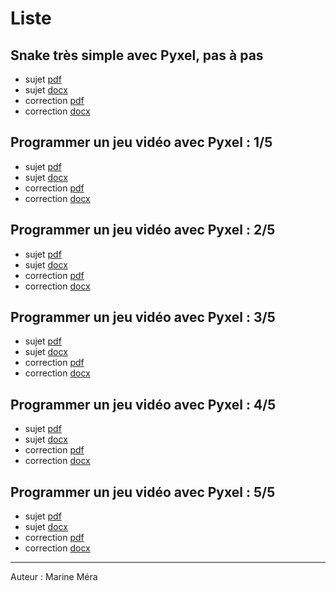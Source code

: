 # Liste

## Snake très simple avec Pyxel, pas à pas

* sujet [pdf](tuto1/Snake_Pyxel.pdf)
* sujet [docx](tuto1/Snake_Pyxel.docx)
* correction [pdf](tuto1/Snake_Pyxel_correction.pdf)
* correction [docx](tuto1/Snake_Pyxel_correction.docx)

## Programmer un jeu vidéo avec Pyxel : 1/5

* sujet [pdf](tuto2/Tutoriel_Pyxel_1.pdf)
* sujet [docx](tuto2/Tutoriel_Pyxel_1.docx)
* correction [pdf](tuto2/Tutoriel_Pyxel_1_correction.pdf)
* correction [docx](tuto2/Tutoriel_Pyxel_1_correction.docx)

## Programmer un jeu vidéo avec Pyxel : 2/5

* sujet [pdf](tuto2/Tutoriel_Pyxel_2.pdf)
* sujet [docx](tuto2/Tutoriel_Pyxel_2.docx)
* correction [pdf](tuto2/Tutoriel_Pyxel_2_correction.pdf)
* correction [docx](tuto2/Tutoriel_Pyxel_2_correction.docx)

## Programmer un jeu vidéo avec Pyxel : 3/5

* sujet [pdf](tuto3/Tutoriel_Pyxel_3.pdf)
* sujet [docx](tuto3/Tutoriel_Pyxel_3.docx)
* correction [pdf](tuto3/Tutoriel_Pyxel_3_correction.pdf)
* correction [docx](tuto3/Tutoriel_Pyxel_3_correction.docx)

## Programmer un jeu vidéo avec Pyxel : 4/5

* sujet [pdf](tuto4/Tutoriel_Pyxel_4.pdf)
* sujet [docx](tuto4/Tutoriel_Pyxel_4.docx)
* correction [pdf](tuto4/Tutoriel_Pyxel_4_correction.pdf)
* correction [docx](tuto4/Tutoriel_Pyxel_4_correction.docx)

## Programmer un jeu vidéo avec Pyxel : 5/5

* sujet [pdf](tuto5/Tutoriel_Pyxel_5.pdf)
* sujet [docx](tuto5/Tutoriel_Pyxel_5.docx)
* correction [pdf](tuto5/Tutoriel_Pyxel_5_correction.pdf)
* correction [docx](tuto5/Tutoriel_Pyxel_5_correction.docx)

---

Auteur : Marine Méra